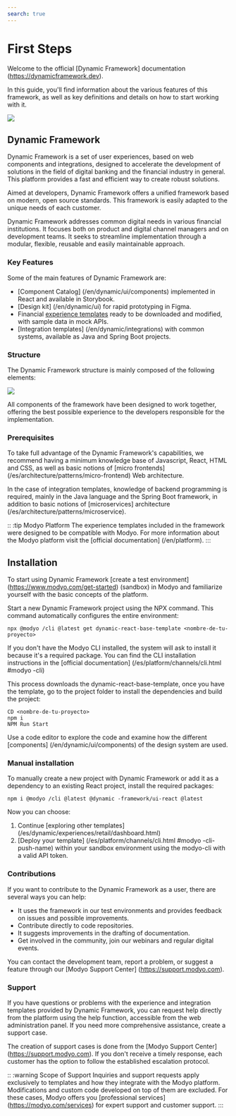 ```yaml
---
search: true
---
```


# First Steps

Welcome to the official [Dynamic Framework] documentation (https://dynamicframework.dev).

In this guide, you'll find information about the various features of this framework, as well as key definitions and details on how to start working with it.

<img src="/assets/img/dynamic/dynamic-logo.png"/>

## Dynamic Framework

Dynamic Framework is a set of user experiences, based on web components and integrations, designed to accelerate the development of solutions in the field of digital banking and the financial industry in general. This platform provides a fast and efficient way to create robust solutions.

Aimed at developers, Dynamic Framework offers a unified framework based on modern, open source standards. This framework is easily adapted to the unique needs of each customer.

Dynamic Framework addresses common digital needs in various financial institutions. It focuses both on product and digital channel managers and on development teams. It seeks to streamline implementation through a modular, flexible, reusable and easily maintainable approach.

###  Key Features
Some of the main features of Dynamic Framework are:
- [Component Catalog] (/en/dynamic/ui/components) implemented in React and available in Storybook.
- [Design kit] (/en/dynamic/ui) for rapid prototyping in Figma.
- Financial [experience templates](/en/dynamic/experiences) ready to be downloaded and modified, with sample data in mock APIs.
- [Integration templates] (/en/dynamic/integrations) with common systems, available as Java and Spring Boot projects.


### Structure
The Dynamic Framework structure is mainly composed of the following elements:

<img src="/assets/img/dynamic/dynamic_components.png" style="max-width: 700px;"/>

All components of the framework have been designed to work together, offering the best possible experience to the developers responsible for the implementation.


### Prerequisites
To take full advantage of the Dynamic Framework's capabilities, we recommend having a minimum knowledge base of Javascript, React, HTML and CSS, as well as basic notions of [micro frontends] (/es/architecture/patterns/micro-frontend) Web architecture.

In the case of integration templates, knowledge of backend programming is required, mainly in the Java language and the Spring Boot framework, in addition to basic notions of [microservices] architecture (/es/architecture/patterns/microservice).

:: :tip Modyo Platform
The experience templates included in the framework were designed to be compatible with Modyo. For more information about the Modyo platform visit the [official documentation] (/en/platform).
:::


## Installation
To start using Dynamic Framework [create a test environment] (https://www.modyo.com/get-started) (sandbox) in Modyo and familiarize yourself with the basic concepts of the platform.

Start a new Dynamic Framework project using the NPX command. This command automatically configures the entire environment:

```shell
npx @modyo /cli @latest get dynamic-react-base-template <nombre-de-tu-proyecto>
```
If you don't have the Modyo CLI installed, the system will ask to install it because it's a required package. You can find the CLI installation instructions in the [official documentation] (/es/platform/channels/cli.html #modyo -cli)

This process downloads the dynamic-react-base-template, once you have the template, go to the project folder to install the dependencies and build the project:

```shell
CD <nombre-de-tu-proyecto>
npm i
NPM Run Start
```
Use a code editor to explore the code and examine how the different [components] (/en/dynamic/ui/components) of the design system are used.

### Manual installation
To manually create a new project with Dynamic Framework or add it as a dependency to an existing React project, install the required packages:
```shell
npm i @modyo /cli @latest @dynamic -framework/ui-react @latest
```

Now you can choose:
1. Continue [exploring other templates] (/es/dynamic/experiences/retail/dashboard.html)
2. [Deploy your template] (/es/platform/channels/cli.html #modyo -cli-push-name) within your sandbox environment using the modyo-cli with a valid API token.


### Contributions

If you want to contribute to the Dynamic Framework as a user, there are several ways you can help:
- It uses the framework in our test environments and provides feedback on issues and possible improvements.
- Contribute directly to code repositories.
- It suggests improvements in the drafting of documentation.
- Get involved in the community, join our webinars and regular digital events.

You can contact the development team, report a problem, or suggest a feature through our [Modyo Support Center] (https://support.modyo.com).


### Support

If you have questions or problems with the experience and integration templates provided by Dynamic Framework, you can request help directly from the platform using the help function, accessible from the web administration panel. If you need more comprehensive assistance, create a support case.

The creation of support cases is done from the [Modyo Support Center] (https://support.modyo.com). If you don't receive a timely response, each customer has the option to follow the established escalation protocol.

:: :warning Scope of Support
Inquiries and support requests apply exclusively to templates and how they integrate with the Modyo platform. Modifications and custom code developed on top of them are excluded. For these cases, Modyo offers you [professional services] (https://modyo.com/services) for expert support and customer support.
:::
